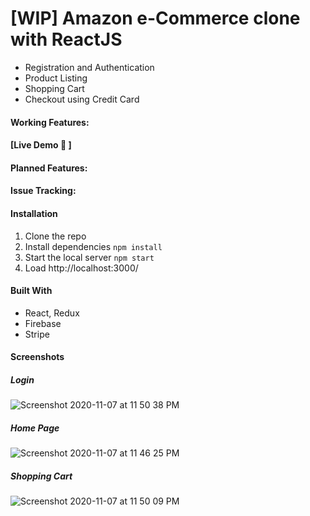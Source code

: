 # [WIP] Amazon e-Commerce clone with ReactJS

* Registration and Authentication
* Product Listing
* Shopping Cart
* Checkout using Credit Card

#### Working Features:


#### [Live Demo :rocket: ]

#### Planned Features:

    
#### Issue Tracking:


#### Installation
1. Clone the repo
2. Install dependencies `npm install` 
3. Start the local server `npm start`
4. Load http://localhost:3000/

#### Built With
* React, Redux 
* Firebase
* Stripe

#### Screenshots

##### Login
![Screenshot 2020-11-07 at 11 50 38 PM](https://user-images.githubusercontent.com/71149670/98448709-18aea400-2154-11eb-894e-432505616103.png)


##### Home Page
![Screenshot 2020-11-07 at 11 46 25 PM](https://user-images.githubusercontent.com/71149670/98448650-90300380-2153-11eb-89ef-60b6ebb9ce85.png)


##### Shopping Cart
![Screenshot 2020-11-07 at 11 50 09 PM](https://user-images.githubusercontent.com/71149670/98448718-30862800-2154-11eb-987d-d1ab7c4d51c0.png)

